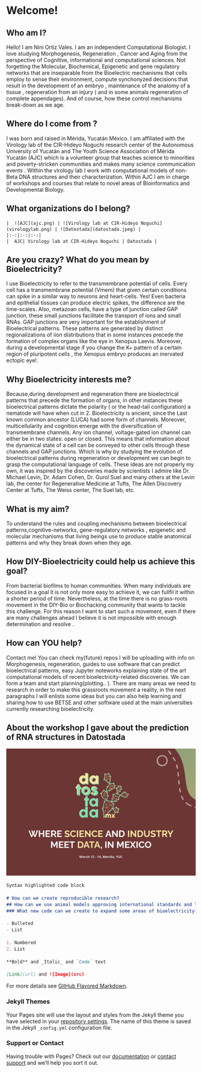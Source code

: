 # Welcome!


## Who am I?
Hello! I am Nini Ortiz Vales. I am an independent Computational Biologist. I love studying  Morphogenesis, Regeneration , Cancer and Aging from the perspective of Cognitive, informational and computational sciences. Not forgetting the Molecular, Biochemical, Epigenetic and gene regulatory networks that are inseparable from the Bioelectric mechanisms that cells employ to sense their environment, compute synchonyzed decisions  that result in the development of an embryo , maintenance of the anatomy of a tissue , regeneration from an injury ( and in some animals regeneration of complete appendages). And of course, how these control mechanisms break-down as we age.

## Where do I come from ?
 I was born and raised in Mérida, Yucatán México. I am affiliated with the Virology lab of the CIR-Hideyo Noguchi research center of the Autonomous University of Yucatán and The Youth  Science Association of Mérida Yucatán (AJC) which is a volunteer group that teaches science to  minorities and poverty-stricken communities and makes many science communication events . Within the virology lab I work with computational models of non-Beta DNA structures and their characterization. Within AJC I am in charge of workshops and courses that relate to novel areas of Bioinformatics and Developmental Biology.
 
## What organizations do I belong?
    |  ![AJC](ajc.png) | ![Virology lab at CIR-Hideyo Noguchi](virologylab.png) | ![Datostada](datostada.jpeg) |
    |:-:|:-:|:-:|
    |  AJC| Virology lab at CIR-Hideyo Noguchi | Datostada |

## Are you crazy? What do you mean by Bioelectricity?
I use Bioelectricity to refer to the transmembrane potential of cells. Every cell  has a transmembrane potential (Vmem) that given certain conditions can spike in a similar way to neurons and heart-cells. Yes! Even bacteria  and epithelial tissues can produce electric spikes, the difference are the time-scales. Also, metazoan cells, have a type of junction called GAP junction, these small junctions facilitate the transport of ions and small RNAs. GAP junctions are very important for the establishment of Bioelectrical patterns. These patterns are generated by distinct regionalizations of iion distributions that in some instances precede the formation of complex organs like the eye in Xenopus Laevis. Moreover, during a developmental stage if you change the K+ pattern of a certain region of pluripotent cells , the Xenopus embryo produces an inervated ectopic eye!.

## Why Bioelectricity interests me?
Because,during development and regeneration there are bioelectrical patterns that precede the formation of organs, in other instances these bioelectrical patterns dictate the polarity ( or the head-tail configuration) a nematode will have when cut in 2. Bioelectricity is ancient, since the Last known common ancestor (LUCA) had some form of channels. Moreover, multicellularity and cognition emerge with the diversification of transmembrane channels. Any ion channel, voltage-gated ion channel can either be in two states: open or closed. This means that information about the dynamical state of a cell can be conveyed to other cells through these channels and GAP junctions.  Which is why by studying the evolution of bioelectrical patterns during regeneration or development we can begin to grasp the computational language of cells. These ideas are not properly my own, it was  inspired by the discoveries made by scientists I admire like Dr. Michael Levin, Dr. Adam Cohen, Dr. Gurol Suel and many others at the Levin lab, the center for Regenerative Medicine at Tufts, The Allen Discovery Center at Tufts, The Weiss center, The Suel lab, etc.  

## What is my aim?
To understand the rules and coupling mechanisms between bioelectrical patterns,cognitive-networks, gene-regulatory networks , epigenetic and molecular mechanisms that living beings use to produce stable anatomical patterns and why they break down when they age.

## How DIY-Bioelectricity could help us achieve this goal?
From bacterial biofilms to human communities. When many individuals are focused in a goal it is not only more easy to achieve it, we can fullfil it within a shorter period of time. Nevertheless, at the time there is no grass-roots movement in the DIY-Bio  or Biochacking community that wants to tackle this challenge. For this reason I want to start such a movement, even if there are many challenges ahead I believe it is not impossible with enough determination and resolve .

## How can YOU help?
Contact me! You can check my(future) repos I will be uploading  with info on Morphogenesis, regeneration, guides to use software that can predict bioelectrical patterns, easy Jupyter noteworks explaining state of the art computational models of recent bioelectricity-related discoveries. We can form a team and start planning(plotting.. ). There are many areas we need to research in order to make this grassroots movement a reality, in the next paragraphs I will enlists some ideas but you can also help learning and sharing how to use BETSE and other software used at the main universities currently researching bioelectricity.

## About the workshop I gave about the  prediction of RNA structures in Datostada
![datostada](datostada.jpeg)

```markdown
Syntax highlighted code block

# How can we create reproducible research?
## How can we use animal models approving international standards and laws that regulate their use?
### What new code can we create to expand some areas of bioelectricity-related research ? 

- Bulleted
- List

1. Numbered
2. List

**Bold** and _Italic_ and `Code` text

[Link](url) and ![Image](src)
```

For more details see [GitHub Flavored Markdown](https://guides.github.com/features/mastering-markdown/).

### Jekyll Themes

Your Pages site will use the layout and styles from the Jekyll theme you have selected in your [repository settings](https://github.com/NiniOrtiz/niniortiz.github.io/settings). The name of this theme is saved in the Jekyll `_config.yml` configuration file.

### Support or Contact

Having trouble with Pages? Check out our [documentation](https://help.github.com/categories/github-pages-basics/) or [contact support](https://github.com/contact) and we’ll help you sort it out.
